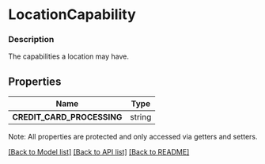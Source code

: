 # LocationCapability

### Description

The capabilities a location may have.

## Properties
Name | Type
------------ | -------------
**CREDIT_CARD_PROCESSING** | string

Note: All properties are protected and only accessed via getters and setters.

[[Back to Model list]](../../README.md#documentation-for-models) [[Back to API list]](../../README.md#documentation-for-api-endpoints) [[Back to README]](../../README.md)

